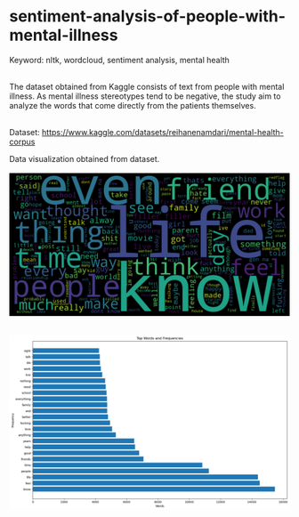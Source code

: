 # sentiment-analysis-of-people-with-mental-illness

Keyword: nltk, wordcloud, sentiment analysis, mental health <br><br>

The dataset obtained from Kaggle consists of text from people with mental illness. As mental illness stereotypes tend to be negative, the study aim to analyze the words that come directly from the patients themselves.<br><br>

Dataset: https://www.kaggle.com/datasets/reihanenamdari/mental-health-corpus

Data visualization obtained from dataset. <br><br>
<img src="sentiment.png" alt="Most frequent Words Mentioned in Text"> <br><br>

<img src="graph sentiment.png" alt="Top Words Mentioned in Text">

